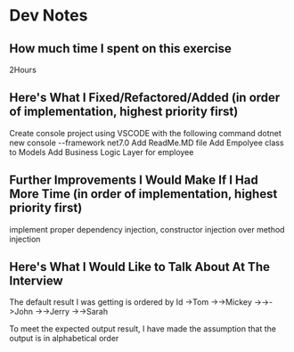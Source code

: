 # Dev Notes

## How much time I spent on this exercise
2Hours

## Here's What I Fixed/Refactored/Added (in order of implementation, highest priority first)
Create console project using VSCODE with the following command
dotnet new console --framework net7.0
Add ReadMe.MD file
Add Empolyee class to Models 
Add Business Logic Layer for employee

## Further Improvements I Would Make If I Had More Time (in order of implementation, highest priority first)
implement proper dependency injection, constructor injection over method injection

## Here's What I Would Like to Talk About At The Interview
The default result I was getting is ordered by Id
->Tom
->->Mickey
->->->John
->->Jerry
->->Sarah

To meet the expected output result, I have made the assumption that the output is in alphabetical order